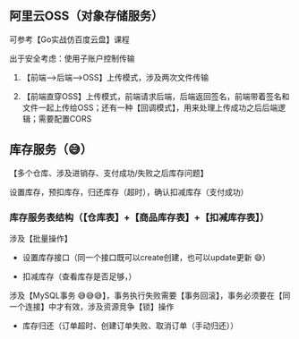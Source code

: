 ## 阿里云OSS（对象存储服务）

可参考【Go实战仿百度云盘】课程

出于安全考虑：使用子账户控制传输

1. 【前端-->后端-->OSS】上传模式，涉及两次文件传输

2. 【前端直穿OSS】上传模式，前端请求后端，后端返回签名，前端带着签名和文件一起上传给OSS；还有一种【回调模式】，用来处理上传成功之后后端逻辑；需要配置CORS


## 库存服务（😅）

【多个仓库、涉及进销存、支付成功/失败之后库存问题】

设置库存，预扣库存，归还库存（超时），确认扣减库存（支付成功）

### 库存服务表结构（【仓库表】+【商品库存表】+【扣减库存表】）

涉及【批量操作】
    
- 设置库存接口（同一个接口既可以create创建，也可以update更新 😅）

- 扣减库存（查看库存是否足够，）

涉及【MySQL事务 😅😅😅】，事务执行失败需要【事务回滚】，事务必须要在【同一个连接】中才有效，涉及资源竞争【锁】操作

- 库存归还（订单超时、创建订单失败、取消订单（手动归还））